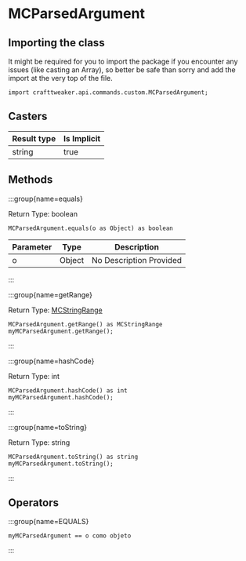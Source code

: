 # MCParsedArgument

## Importing the class

It might be required for you to import the package if you encounter any issues (like casting an Array), so better be safe than sorry and add the import at the very top of the file.
```zenscript
import crafttweaker.api.commands.custom.MCParsedArgument;
```


## Casters

| Result type | Is Implicit |
| ----------- | ----------- |
| string      | true        |

## Methods

:::group{name=equals}

Return Type: boolean

```zenscript
MCParsedArgument.equals(o as Object) as boolean
```

| Parameter | Type   | Description             |
| --------- | ------ | ----------------------- |
| o         | Object | No Description Provided |


:::

:::group{name=getRange}

Return Type: [MCStringRange](/vanilla/api/commands/custom/MCStringRange)

```zenscript
MCParsedArgument.getRange() as MCStringRange
myMCParsedArgument.getRange();
```

:::

:::group{name=hashCode}

Return Type: int

```zenscript
MCParsedArgument.hashCode() as int
myMCParsedArgument.hashCode();
```

:::

:::group{name=toString}

Return Type: string

```zenscript
MCParsedArgument.toString() as string
myMCParsedArgument.toString();
```

:::


## Operators

:::group{name=EQUALS}

```zenscript
myMCParsedArgument == o como objeto
```

:::



